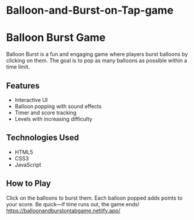 # Balloon-and-Burst-on-Tap-game
# Balloon Burst Game

Balloon Burst is a fun and engaging game where players burst balloons by clicking on them. The goal is to pop as many balloons as possible within a time limit.

## Features
- Interactive UI
- Balloon popping with sound effects
- Timer and score tracking
- Levels with increasing difficulty
## Technologies Used
- HTML5
- CSS3
- JavaScript
## How to Play
Click on the balloons to burst them. Each balloon popped adds points to your score. Be quick—if time runs out, the game ends!
https://balloonandburstontabgame.netlify.app/
